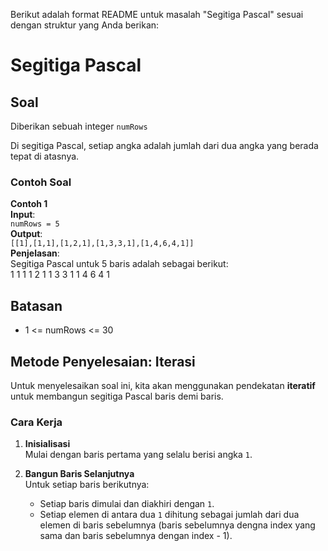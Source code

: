 Berikut adalah format README untuk masalah "Segitiga Pascal" sesuai dengan struktur yang Anda berikan:

# Segitiga Pascal

## Soal

Diberikan sebuah integer `numRows`

Di segitiga Pascal, setiap angka adalah jumlah dari dua angka yang berada tepat di atasnya.

### Contoh Soal

**Contoh 1**  
**Input**:  
`numRows = 5`  
**Output**:  
`[[1],[1,1],[1,2,1],[1,3,3,1],[1,4,6,4,1]]`  
**Penjelasan**:  
Segitiga Pascal untuk 5 baris adalah sebagai berikut:  
     1
    1 1
   1 2 1
  1 3 3 1
 1 4 6 4 1



## Batasan
- 1 <= numRows <= 30

## Metode Penyelesaian: Iterasi

Untuk menyelesaikan soal ini, kita akan menggunakan pendekatan **iteratif** untuk membangun segitiga Pascal baris demi baris.

### Cara Kerja

1. **Inisialisasi**  
   Mulai dengan baris pertama yang selalu berisi angka `1`.
   
2. **Bangun Baris Selanjutnya**  
   Untuk setiap baris berikutnya:
   - Setiap baris dimulai dan diakhiri dengan `1`.
   - Setiap elemen di antara dua `1` dihitung sebagai jumlah dari dua elemen di baris sebelumnya (baris sebelumnya dengna index yang sama dan baris sebelumnya dengan index - 1).

